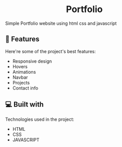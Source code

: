 <h1 align="center" id="title">Portfolio</h1>

<p id="description">Simple Portfolio website using html css and javascript</p>



  
  
<h2>🧐 Features</h2>

Here're some of the project's best features:

*   Responsive design
*   Hovers
*   Animations
*   Navbar
*   Projects
*   Contact info

  
  
<h2>💻 Built with</h2>

Technologies used in the project:

*   HTML
*   CSS
*   JAVASCRIPT
